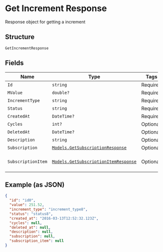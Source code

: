 
# Get Increment Response

Response object for getting a increment

## Structure

`GetIncrementResponse`

## Fields

| Name | Type | Tags | Description |
|  --- | --- | --- | --- |
| `Id` | `string` | Required | - |
| `MValue` | `double?` | Required | - |
| `IncrementType` | `string` | Required | - |
| `Status` | `string` | Required | - |
| `CreatedAt` | `DateTime?` | Required | - |
| `Cycles` | `int?` | Optional | - |
| `DeletedAt` | `DateTime?` | Optional | - |
| `Description` | `string` | Optional | - |
| `Subscription` | [`Models.GetSubscriptionResponse`](../../doc/models/get-subscription-response.md) | Optional | - |
| `SubscriptionItem` | [`Models.GetSubscriptionItemResponse`](../../doc/models/get-subscription-item-response.md) | Optional | The Subscription Item |

## Example (as JSON)

```json
{
  "id": "id0",
  "value": 251.52,
  "increment_type": "increment_type8",
  "status": "status8",
  "created_at": "2016-03-13T12:52:32.123Z",
  "cycles": null,
  "deleted_at": null,
  "description": null,
  "subscription": null,
  "subscription_item": null
}
```

